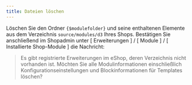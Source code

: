 ```yaml
---
title: Dateien löschen
---
```

  
Löschen Sie den Ordner `{$modulefolder}` und seine enthaltenen Elemente aus dem Verzeichnis `source/modules/d3` Ihres Shops. 
Bestätigen Sie anschließend im Shopadmin unter [ Erweiterungen ] / [ Module ] / [ Installierte Shop-Module ] die Nachricht:

> Es gibt registrierte Erweiterungen im eShop, deren Verzeichnis nicht vorhanden ist. 
> Möchten Sie alle Modulinformationen einschließlich Konfigurationseinstellungen und Blockinformationen für Templates löschen?
